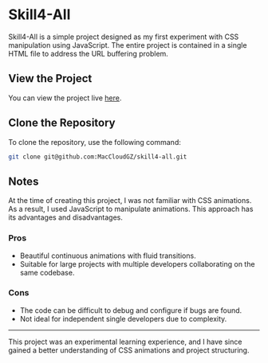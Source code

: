 # Skill4-All

Skill4-All is a simple project designed as my first experiment with CSS manipulation using JavaScript. The entire project is contained in a single HTML file to address the URL buffering problem.

## View the Project

You can view the project live [here](https://maccloudgz.github.io/skill4-all/).

## Clone the Repository

To clone the repository, use the following command:

```bash
git clone git@github.com:MacCloudGZ/skill4-all.git
```

## Notes

At the time of creating this project, I was not familiar with CSS animations. As a result, I used JavaScript to manipulate animations. This approach has its advantages and disadvantages.

### Pros

- Beautiful continuous animations with fluid transitions.
- Suitable for large projects with multiple developers collaborating on the same codebase.

### Cons

- The code can be difficult to debug and configure if bugs are found.
- Not ideal for independent single developers due to complexity.

---

This project was an experimental learning experience, and I have since gained a better understanding of CSS animations and project structuring.
